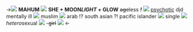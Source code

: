 ->![](https://media.discordapp.net/attachments/991343265297223690/1032878085466505246/36FB61E7-C955-4746-AA1F-00080A442A90.jpg)
 **MAHUM** ![](https://gifs.crd.co/assets/images/gallery14/e35e4f58.gif?v=5f0408ba) **SHE + MOON*LIGHT* + GLOW** 
~~age~~less ***!*** ![](https://barbara.crd.co/assets/images/gallery39/a65930b5.gif?v=115e6ed7) [psychotic](https://rentry.co/mahumsdelulus)
 d[i](https://rentry.co/chocmint)d mentally ill ![](https://barbara.crd.co/assets/images/gallery39/74e7410d.gif?v=115e6ed7) muslim
![](https://barbara.crd.co/assets/images/gallery30/ca12efd3.gif?v=115e6ed7) arab !? south asian ?! pacific islander ![](https://barbara.crd.co/assets/images/gallery28/c9d449b1.gif?v=115e6ed7)
single ![](https://barbara.crd.co/assets/images/gallery25/fa715f33.png?v=115e6ed7) *hetero*sexual ![](https://barbara.crd.co/assets/images/gallery17/e9d5bfb0.gif?v=115e6ed7) -~~girl~~
![](https://media.discordapp.net/attachments/921941464412467291/1034696816773578772/unknown.png)
<-